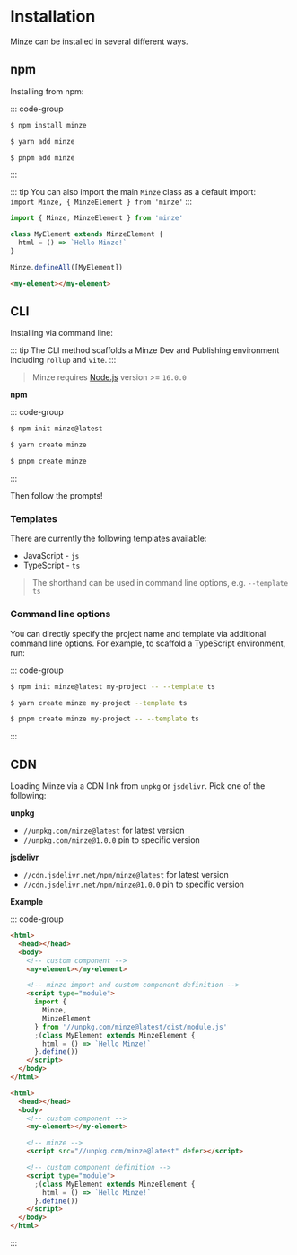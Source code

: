 # Installation

Minze can be installed in several different ways.

## npm

Installing from npm:

::: code-group

```bash [npm]
$ npm install minze
```

```bash [yarn]
$ yarn add minze
```

```bash [pnpm]
$ pnpm add minze
```

:::

::: tip
You can also import the main `Minze` class as a default import: <br> `import Minze, { MinzeElement } from 'minze'`
:::

```js
import { Minze, MinzeElement } from 'minze'

class MyElement extends MinzeElement {
  html = () => `Hello Minze!`
}

Minze.defineAll([MyElement])
```

```html
<my-element></my-element>
```

## CLI

Installing via command line:

::: tip
The CLI method scaffolds a Minze Dev and Publishing environment including `rollup` and `vite`.
:::

> Minze requires [Node.js](https://nodejs.dev/) version >= `16.0.0`

**npm**

::: code-group

```bash [npm]
$ npm init minze@latest
```

```bash [yarn]
$ yarn create minze
```

```bash [pnpm]
$ pnpm create minze
```

:::

Then follow the prompts!

### Templates

There are currently the following templates available:

- JavaScript - `js`
- TypeScript - `ts`

> The shorthand can be used in command line options, e.g. `--template ts`

### Command line options

You can directly specify the project name and template via additional command line options. For example, to scaffold a TypeScript environment, run:

::: code-group

```bash [npm]
$ npm init minze@latest my-project -- --template ts
```

```bash [yarn]
$ yarn create minze my-project --template ts
```

```bash [pnpm]
$ pnpm create minze my-project -- --template ts
```

:::

## CDN

Loading Minze via a CDN link from `unpkg` or `jsdelivr`. Pick one of the following:

**unpkg**

- `//unpkg.com/minze@latest` for latest version
- `//unpkg.com/minze@1.0.0` pin to specific version

**jsdelivr**

- `//cdn.jsdelivr.net/npm/minze@latest` for latest version
- `//cdn.jsdelivr.net/npm/minze@1.0.0` pin to specific version

**Example**

::: code-group

```html [ES Module]
<html>
  <head></head>
  <body>
    <!-- custom component -->
    <my-element></my-element>

    <!-- minze import and custom component definition -->
    <script type="module">
      import {
        Minze,
        MinzeElement
      } from '//unpkg.com/minze@latest/dist/module.js'
      ;(class MyElement extends MinzeElement {
        html = () => `Hello Minze!`
      }.define())
    </script>
  </body>
</html>
```

```html [UMD]
<html>
  <head></head>
  <body>
    <!-- custom component -->
    <my-element></my-element>

    <!-- minze -->
    <script src="//unpkg.com/minze@latest" defer></script>

    <!-- custom component definition -->
    <script type="module">
      ;(class MyElement extends MinzeElement {
        html = () => `Hello Minze!`
      }.define())
    </script>
  </body>
</html>
```

:::
